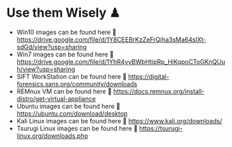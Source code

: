 # Use them Wisely ♟
* Win10 images can be found here 🔗 https://drive.google.com/file/d/1Y8CEEBrKzZeFrQjha3sMa64sIXt-sdGd/view?usp=sharing
* Win7 images can be found here  🔗 https://drive.google.com/file/d/1YhR4yyBWbHtipRp_HiKqpoCToGKnQUuh/view?usp=sharing
* SIFT WorkStation can be found here 🔗 https://digital-forensics.sans.org/community/downloads
* REMnux VM can be found here 🔗 https://docs.remnux.org/install-distro/get-virtual-appliance
* Ubuntu images can be found here 🔗 https://ubuntu.com/download/desktop
* Kali Linux images can be found here 🔗 https://www.kali.org/downloads/
* Tsurugi Linux images can be found here 🔗 https://tsurugi-linux.org/downloads.php
